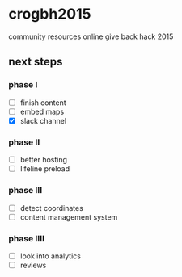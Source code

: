 # crogbh2015
community resources online give back hack 2015

## next steps

### phase I
- [ ] finish content
- [ ] embed maps
- [x] slack channel

### phase II
- [ ] better hosting
- [ ] lifeline preload

### phase III
- [ ] detect coordinates
- [ ] content management system

### phase IIII
- [ ] look into analytics
- [ ] reviews
